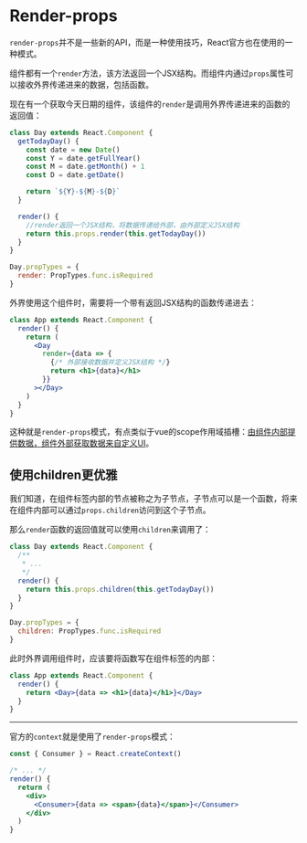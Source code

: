 # Render-props

`render-props`并不是一些新的API，而是一种使用技巧，React官方也在使用的一种模式。

组件都有一个`render`方法，该方法返回一个JSX结构。而组件内通过`props`属性可以接收外界传递进来的数据，包括函数。

现在有一个获取今天日期的组件，该组件的`render`是调用外界传递进来的函数的返回值：
```jsx
class Day extends React.Component {
  getTodayDay() {
    const date = new Date()
    const Y = date.getFullYear()
    const M = date.getMonth() + 1
    const D = date.getDate()

    return `${Y}-${M}-${D}`
  }

  render() {
    //render返回一个JSX结构，将数据传递给外部，由外部定义JSX结构
    return this.props.render(this.getTodayDay())
  }
}

Day.propTypes = {
  render: PropTypes.func.isRequired
}
```

外界使用这个组件时，需要将一个带有返回JSX结构的函数传递进去：
```jsx
class App extends React.Component {
  render() {
    return (
      <Day
        render={data => {
          {/* 外部接收数据并定义JSX结构 */}
          return <h1>{data}</h1>
        }}
      ></Day>
    )
  }
}
```
这种就是`render-props`模式，有点类似于vue的scope作用域插槽：<u>由组件内部提供数据，组件外部获取数据来自定义UI</u>。

## 使用children更优雅
我们知道，在组件标签内部的节点被称之为子节点，子节点可以是一个函数，将来在组件内部可以通过`props.children`访问到这个子节点。

那么`render`函数的返回值就可以使用`children`来调用了：
```jsx
class Day extends React.Component {
  /**
   * ...
   */
  render() {
    return this.props.children(this.getTodayDay())
  }
}

Day.propTypes = {
  children: PropTypes.func.isRequired
}
```
此时外界调用组件时，应该要将函数写在组件标签的内部：
```jsx
class App extends React.Component {
  render() {
    return <Day>{data => <h1>{data}</h1>}</Day>
  }
}
```

---

官方的`context`就是使用了`render-props`模式：
```jsx
const { Consumer } = React.createContext()

/* ... */
render() {
  return (
    <div>
      <Consumer>{data => <span>{data}</span>}</Consumer>
    </div>
  )
}
```

<Vssue />